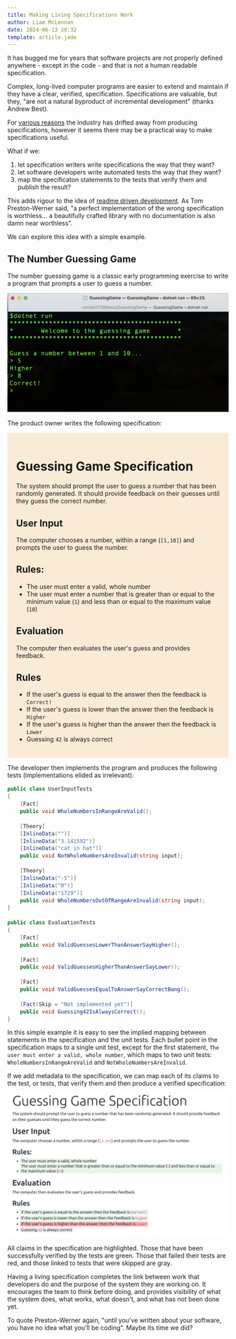 ```yaml
---
title: Making Living Specifications Work
author: Liam McLennan
date: 2024-06-13 20:32
template: article.jade
---
```


It has bugged me for years that software projects are not properly defined anywhere - except in the code - and that is not a human readable specification. 

Complex, long-lived computer programs are easier to extend and maintain if they have a clear, verified, specification. Specifications are valuable, but they, "are not a natural byproduct of incremental development" (thanks Andrew Best). 

For [various reasons](/articles/2024-06-04-living-specification/) the industry has drifted away from producing specifications, however it seems there may be a practical way to make specifications useful.

What if we:

1. let specification writers write specifications the way that they want?
1. let software developers write automated tests the way that they want?
1. map the specificaton statements to the tests that verify them and publish the result?

This adds rigour to the idea of [readme driven development](https://tom.preston-werner.com/2010/08/23/readme-driven-development). As Tom Preston-Werner said, "a perfect implementation of the wrong specification is worthless... a beautifully crafted library with no documentation is also damn near worthless".

We can explore this idea with a simple example.

The Number Guessing Game
--------

The number guessing game is a classic early programming exercise to write a program that prompts a user to guess a number. 

![Guessing game in terminal](guessinggame.png)

The product owner writes the following specification:

<div class="col col-lg-8" style="background-color: antiquewhite; padding: 20px; border-radius: 0.25em;
background-image: url(paper.png);">
        <h1 class="display-4">Guessing Game Specification</h1>
<p>The system should prompt the user to guess a number that has been randomly generated. It should provide feedback on their guesses until they guess the correct number.</p>
<h2 id="user-input">User Input</h2>
<p>The computer chooses a number, within a range (<code>[1,10]</code>) and prompts the user to guess the number.</p>
<h2 id="rules">Rules:</h2>
<ul>
<li><span data-bp-grep="WholeNumbersInRangeAreValid,NotWholeNumbersAreInvalid" data-bp-outcome="Undefined">The user must enter a valid, whole number</span></li>
<li><span data-bp-grep="WholeNumbersOutOfRangeAreInvalid" data-bp-outcome="Undefined">The user must enter a number that is greater than or equal to the minimum value (<code>1</code>) and less than or equal to the maximum value (<code>10</code>)</span></li>
</ul>
<h2 id="evaluation">Evaluation</h2>
<p>The computer then evaluates the user's guess and provides feedback.</p>
<h2 id="rules-1">Rules</h2>
<ul>
<li><span data-bp-grep="ValidGuessesEqualToAnswerSayCorrectBang" data-bp-outcome="Undefined">If the user's guess is equal to the answer then the feedback is <code>Correct!</code></span></li>
<li><span data-bp-grep="ValidGuessesLowerThanAnswerSayHigher" data-bp-outcome="Undefined">If the user's guess is lower than the answer then the feedback is <code>Higher</code></span></li>
<li><span data-bp-grep="ValidGuessesHigherThanAnswerSayLower" data-bp-outcome="Undefined">If the user's guess is higher than the answer then the feedback is <code>Lower</code></span></li>
<li><span data-bp-grep="Guessing42IsAlwaysCorrect" data-bp-outcome="Undefined">Guessing <code>42</code> is always correct</span></li>
</ul>

<p></p>
</div>

<p></p>


The developer then implements the program and produces the following tests (implementations elided as irrelevant):

```csharp
public class UserInputTests
{    
    [Fact]
    public void WholeNumbersInRangeAreValid();
    
    [Theory]
    [InlineData("")]
    [InlineData("3.141592")]
    [InlineData("cat in hat")]
    public void NotWholeNumbersAreInvalid(string input);
    
    [Theory]
    [InlineData("-5")]
    [InlineData("0")]
    [InlineData("1729")]
    public void WholeNumbersOutOfRangeAreInvalid(string input);
}

public class EvaluationTests
{
    [Fact]
    public void ValidGuessesLowerThanAnswerSayHigher();
    
    [Fact]
    public void ValidGuessesHigherThanAnswerSayLower();
    
    [Fact]
    public void ValidGuessesEqualToAnswerSayCorrectBang();

    [Fact(Skip = "Not implemented yet")]
    public void Guessing42IsAlwaysCorrect();
}
```

In this simple example it is easy to see the implied mapping between statements in the specification and the unit tests. Each bullet point in the specification maps to a single unit test, except for the first statement, `The user must enter a valid, whole number`, which maps to two unit tests: `WholeNumbersInRangeAreValid` and `NotWholeNumbersAreInvalid`.

If we add metadata to the specification, we can map each of its claims to the test, or tests, that verify them and then produce a verified specification:

![A verified specification](verified-spec.png)

All claims in the specification are highlighted. Those that have been successfully verified by the tests are green. Those that failed their tests are red, and those linked to tests that were skipped are gray. 

Having a living specification completes the link between work that developers do and the purpose of the system they are working on. It encourages the team to think before doing, and provides visibility of what the system does, what works, what doesn't, and what has not been done yet. 

To quote Preston-Werner again, "until you’ve written about your software, you have no idea what you’ll be coding". Maybe its time we did? 